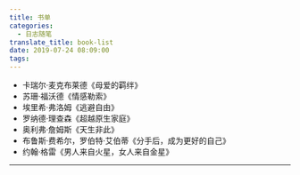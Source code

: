 ```yaml
---
title: 书单
categories:
  - 日志随笔
translate_title: book-list
date: 2019-07-24 08:09:00
tags:
---
```


- 卡瑞尔·麦克布莱德《母爱的羁绊》
- 苏珊·福沃德《情感勒索》
- 埃里希·弗洛姆《逃避自由》
- 罗纳德·理查森《超越原生家庭》
- 奥利弗·詹姆斯《天生非此》
- 布鲁斯·费希尔，罗伯特·艾伯蒂《分手后，成为更好的自己》
- 约翰·格雷《男人来自火星，女人来自金星》

---

<style>
p{font-family: sans-serif; font-size: 12pt; text-indent: 0em;}
</style>
